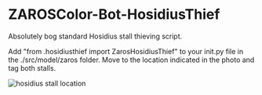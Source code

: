 # ZAROSColor-Bot-HosidiusThief
Absolutely bog standard Hosidius stall thieving script. 

Add "from .hosidiusthief import ZarosHosidiusThief" to your init.py file in the ./src/model/zaros folder.
Move to the location indicated in the photo and tag both stalls.

![hosidius stall location](https://user-images.githubusercontent.com/102334529/214234742-04e3fd26-97b6-4862-aa2e-87b3cbcc2157.png)
